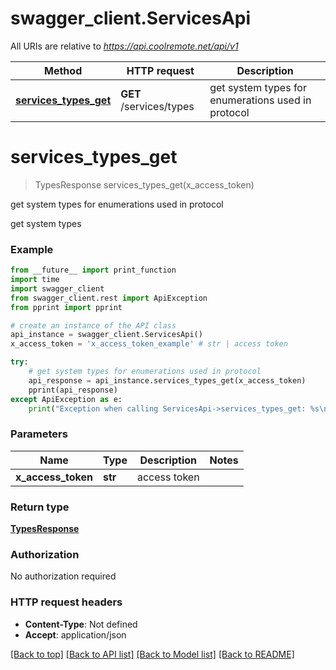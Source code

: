 # swagger_client.ServicesApi

All URIs are relative to *https://api.coolremote.net/api/v1*

Method | HTTP request | Description
------------- | ------------- | -------------
[**services_types_get**](ServicesApi.md#services_types_get) | **GET** /services/types | get system types for enumerations used in protocol

# **services_types_get**
> TypesResponse services_types_get(x_access_token)

get system types for enumerations used in protocol

get system types

### Example
```python
from __future__ import print_function
import time
import swagger_client
from swagger_client.rest import ApiException
from pprint import pprint

# create an instance of the API class
api_instance = swagger_client.ServicesApi()
x_access_token = 'x_access_token_example' # str | access token

try:
    # get system types for enumerations used in protocol
    api_response = api_instance.services_types_get(x_access_token)
    pprint(api_response)
except ApiException as e:
    print("Exception when calling ServicesApi->services_types_get: %s\n" % e)
```

### Parameters

Name | Type | Description  | Notes
------------- | ------------- | ------------- | -------------
 **x_access_token** | **str**| access token | 

### Return type

[**TypesResponse**](TypesResponse.md)

### Authorization

No authorization required

### HTTP request headers

 - **Content-Type**: Not defined
 - **Accept**: application/json

[[Back to top]](#) [[Back to API list]](../README.md#documentation-for-api-endpoints) [[Back to Model list]](../README.md#documentation-for-models) [[Back to README]](../README.md)

